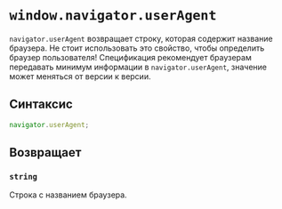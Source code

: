 # `window.navigator.userAgent`

`navigator.userAgent` возвращает строку, которая содержит название браузера. Не стоит использовать это свойство, чтобы определить браузер пользователя! Спецификация рекомендует браузерам передавать минимум информации в `navigator.userAgent`, значение может меняться от версии к версии.

## Синтаксис

```js
navigator.userAgent;
```

## Возвращает

### `string`

Строка с названием браузера.
